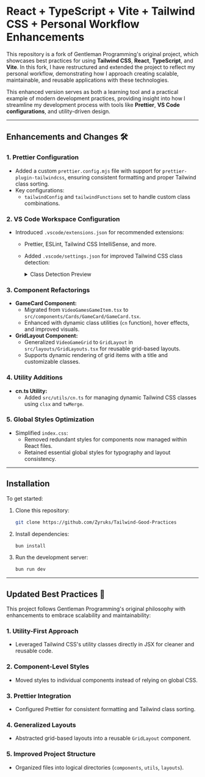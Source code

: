 # React + TypeScript + Vite + Tailwind CSS + Personal Workflow Enhancements

This repository is a fork of Gentleman Programming's original project, which showcases best practices for using **Tailwind CSS**, **React**, **TypeScript**, and **Vite**. In this fork, I have restructured and extended the project to reflect my personal workflow, demonstrating how I approach creating scalable, maintainable, and reusable applications with these technologies.

This enhanced version serves as both a learning tool and a practical example of modern development practices, providing insight into how I streamline my development process with tools like **Prettier**, **VS Code configurations**, and utility-driven design.

---

## Enhancements and Changes 🛠️

### **1. Prettier Configuration**

- Added a custom `prettier.config.mjs` file with support for `prettier-plugin-tailwindcss`, ensuring consistent formatting and proper Tailwind class sorting.
- Key configurations:
  - `tailwindConfig` and `tailwindFunctions` set to handle custom class combinations.

### **2. VS Code Workspace Configuration**

- Introduced `.vscode/extensions.json` for recommended extensions:

  - Prettier, ESLint, Tailwind CSS IntelliSense, and more.

  - Added `.vscode/settings.json` for improved Tailwind CSS class detection:

    <details>
      <summary>Class Detection Preview</summary>
      <img src="public/class-detection.gif" alt="Tailwind CSS Class Detection" />
    </details>

### **3. Component Refactorings**

- **GameCard Component:**
  - Migrated from `VideoGamesGameItem.tsx` to `src/components/Cards/GameCard/GameCard.tsx`.
  - Enhanced with dynamic class utilities (`cn` function), hover effects, and improved visuals.
- **GridLayout Component:**
  - Generalized `VideoGameGrid` to `GridLayout` in `src/layouts/GridLayouts.tsx` for reusable grid-based layouts.
  - Supports dynamic rendering of grid items with a title and customizable classes.

### **4. Utility Additions**

- **cn.ts Utility:**
  - Added `src/utils/cn.ts` for managing dynamic Tailwind CSS classes using `clsx` and `twMerge`.

### **5. Global Styles Optimization**

- Simplified `index.css`:
  - Removed redundant styles for components now managed within React files.
  - Retained essential global styles for typography and layout consistency.

---

## Installation

To get started:

1. Clone this repository:

   ```sh
   git clone https://github.com/Zyruks/Tailwind-Good-Practices
   ```

2. Install dependencies:

   ```sh
   bun install
   ```

3. Run the development server:

   ```sh
   bun run dev
   ```

---

## Updated Best Practices 🚀

This project follows Gentleman Programming's original philosophy with enhancements to embrace scalability and maintainability:

### **1. Utility-First Approach**

- Leveraged Tailwind CSS's utility classes directly in JSX for cleaner and reusable code.

### **2. Component-Level Styles**

- Moved styles to individual components instead of relying on global CSS.

### **3. Prettier Integration**

- Configured Prettier for consistent formatting and Tailwind class sorting.

### **4. Generalized Layouts**

- Abstracted grid-based layouts into a reusable `GridLayout` component.

### **5. Improved Project Structure**

- Organized files into logical directories (`components`, `utils`, `layouts`).

